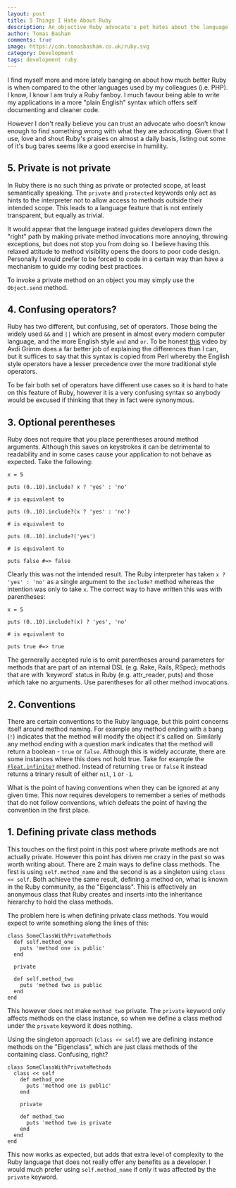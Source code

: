 ```yaml
---
layout: post
title: 5 Things I Hate About Ruby
description: An objective Ruby advocate's pet hates about the language.
author: Tomas Basham
comments: true
image: https://cdn.tomasbasham.co.uk/ruby.svg
category: Development
tags: development ruby
---
```

I find myself more and more lately banging on about how much better Ruby is when compared to the other languages used by my colleagues (i.e. PHP). I know, I know I am truly a Ruby fanboy. I much favour being able to write my applications in a more "plain English" syntax which offers self documenting and cleaner code.

However I don't really believe you can trust an advocate who doesn’t know enough to find something wrong with what they are advocating. Given that I use, love and shout Ruby's praises on almost a daily basis, listing out some of it's bug bares seems like a good exercise in humility.

## 5. Private is not private

In Ruby there is no such thing as private or protected scope, at least semantically speaking. The `private` and `protected` keywords only act as hints to the interpreter not to allow access to methods outside their intended scope. This leads to a language feature that is not entirely transparent, but equally as trivial.

It would appear that the language instead guides developers down the "right" path by making private method invocations more annoying, throwing exceptions, but does not stop you from doing so. I believe having this relaxed attitude to method visibility opens the doors to poor code design. Personally I would prefer to be forced to code in a certain way than have a mechanism to guide my coding best practices.

To invoke a private method on an object you may simply use the `Object.send` method.

## 4. Confusing operators?

Ruby has two different, but confusing, set of operators. Those being the widely used `&&` and `||` which are present in almost every modern computer language, and the more English style `and` and `or`. To be honest [this](http://www.virtuouscode.com/2014/08/26/how-to-use-rubys-english-andor-operators-without-going-nuts/) video by Avdi Grimm does a far better job of explaining the differences than I can, but it suffices to say that this syntax is copied from Perl whereby the English style operators have a lesser precedence over the more traditional style operators.

To be fair both set of operators have different use cases so it is hard to hate on this feature of Ruby, however it is a very confusing syntax so anybody would be excused if thinking that they in fact were synonymous.

## 3. Optional perentheses

Ruby does not require that you place perentheses around method arguments. Although this saves on keystrokes it can be detrimental to readability and in some cases cause your application to not behave as expected. Take the following:

    x = 5

    puts (0..10).include? x ? 'yes' : 'no'

    # is equivalent to

    puts (0..10).include?(x ? 'yes' : 'no')

    # is equivalent to

    puts (0..10).include?('yes')

    # is equivalent to

    puts false #=> false

Clearly this was not the intended result. The Ruby interpreter has taken `x ? 'yes' : 'no'` as a single argument to the `include?` method whereas the intention was only to take `x`. The correct way to have written this was with parentheses:

    x = 5

    puts (0..10).include?(x) ? 'yes', 'no'

    # is equivalent to

    puts true #=> true

The gernerally accepted rule is to omit parentheses around parameters for methods that are part of an internal DSL (e.g. Rake, Rails, RSpec); methods that are with 'keyword' status in Ruby (e.g. attr_reader, puts) and those which take no arguments. Use parentheses for all other method invocations.

## 2. Conventions

There are certain conventions to the Ruby language, but this point concerns itself around method naming. For example any method ending with a bang (`!`) indicates that the method will modify the object it's called on. Similarly any method ending with a question mark indicates that the method will return a boolean - `true` or `false`. Although this is widely accurate, there are some instances where this does not hold true. Take for example the [`Float.infinite?`](https://ruby-doc.org/core-2.2.0/Float.html#method-i-infinite-3F) method. Instead of returning `true` or `false` it instead returns a trinary result of either `nil`, `1` or `-1`.

What is the point of having conventions when they can be ignored at any given time. This now requires developers to remember a series of methods that do not follow conventions, which defeats the point of having the convention in the first place.

## 1. Defining private class methods

This touches on the first point in this post where private methods are not actually private. However this point has driven me crazy in the past so was worth writing about. There are 2 main ways to define class methods. The first is using `self.method_name` and the second is as a singleton using `class << self`. Both achieve the same result, defining a method on, what is known in the Ruby community, as the "Eigenclass". This is effectively an anonymous class that Ruby creates and inserts into the inheritance hierarchy to hold the class methods.

The problem here is when defining private class methods. You would expect to write something along the lines of this:

    class SomeClassWithPrivateMethods
      def self.method_one
        puts 'method one is public'
      end

      private

      def self.method_two
        puts 'method two is public
      end
    end

This however does not make `method_two` private. The `private` keyword only affects methods on the class instance, so when we define a class method under the `private` keyword it does nothing.

Using the singleton approach (`class << self`) we are defining instance methods on the "Eigenclass", which are just class methods of the containing class. Confusing, right?

    class SomeClassWithPrivateMethods
      class << self
        def method_one
          puts 'method one is public'
        end

        private

        def method_two
          puts 'method two is private
        end
      end
    end

This now works as expected, but adds that extra level of complexity to the Ruby language that does not really offer any benefits as a developer. I would much prefer using `self.method_name` if only it was affected by the `private` keyword.
